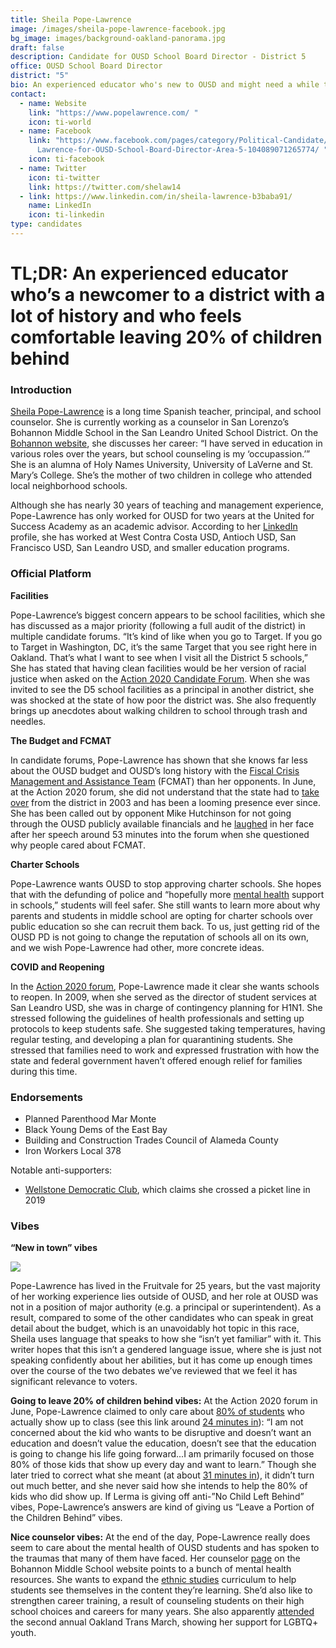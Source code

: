 ```yaml
---
title: Sheila Pope-Lawrence
image: /images/sheila-pope-lawrence-facebook.jpg
bg_image: images/background-oakland-panorama.jpg
draft: false
description: Candidate for OUSD School Board Director - District 5
office: OUSD School Board Director
district: "5"
bio: An experienced educator who's new to OUSD and might need a while to catch-up
contact:
  - name: Website
    link: "https://www.popelawrence.com/ "
    icon: ti-world
  - name: Facebook
    link: "https://www.facebook.com/pages/category/Political-Candidate/Sheila-Pope-\
      Lawrence-for-OUSD-School-Board-Director-Area-5-104089071265774/ "
    icon: ti-facebook
  - name: Twitter
    icon: ti-twitter
    link: https://twitter.com/shelaw14
  - link: https://www.linkedin.com/in/sheila-lawrence-b3baba91/
    name: LinkedIn
    icon: ti-linkedin
type: candidates
---
```

# TL;DR: An experienced educator who’s a newcomer to a district with a lot of history and who feels comfortable leaving 20% of children behind

### Introduction

[Sheila Pope-Lawrence](https://www.popelawrence.com/) is a long time Spanish teacher, principal, and school counselor. She is currently working as a counselor in San Lorenzo’s Bohannon Middle School in the San Leandro United School District. On the [Bohannon website](https://bms.slzusd.org/apps/pages/index.jsp?uREC_ID=1210051&type=d&pREC_ID=1446113), she discusses her career: “I have served in education in various roles over the years, but school counseling is my ‘occupassion.’” She is an alumna of Holy Names University, University of LaVerne and St. Mary’s College. She’s the mother of two children in college who attended local neighborhood schools.

Although she has nearly 30 years of teaching and management experience, Pope-Lawrence has only worked for OUSD for two years at the United for Success Academy as an academic advisor. According to her [LinkedIn](https://www.linkedin.com/in/sheila-lawrence-b3baba91/) profile, she has worked at West Contra Costa USD, Antioch USD, San Francisco USD, San Leandro USD, and smaller education programs.

### Official Platform

**Facilities**

Pope-Lawrence’s biggest concern appears to be school facilities, which she has discussed as a major priority (following a full audit of the district) in multiple candidate forums. “It’s kind of like when you go to Target. If you go to Target in Washington, DC, it’s the same Target that you see right here in Oakland. That’s what I want to see when I visit all the District 5 schools,” She has stated that having clean facilities would be her version of racial justice when asked on the [Action 2020 Candidate Forum](https://www.facebook.com/watch/?ref=external&v=1250266458698413). When she was invited to see the D5 school facilities as a principal in another district, she was shocked at the state of how poor the district was. She also frequently brings up anecdotes about walking children to school through trash and needles.

**The Budget and FCMAT**

In candidate forums, Pope-Lawrence has shown that she knows far less about the OUSD budget and OUSD’s long history with the [Fiscal Crisis Management and Assistance Team](https://www.fcmat.org/) (FCMAT) than her opponents. In June, at the Action 2020 forum, she did not understand that the state had to [take over](https://blog.oaklandxings.com/2019/11/state-control-oakland-unified-school-district-neoliberalism-austerity-school-closures-fiscal-crisis-management-assistance-team-fcmat/) from the district in 2003 and has been a looming presence ever since. She has been called out by opponent Mike Hutchinson for not going through the OUSD publicly available financials and he [laughed](https://www.facebook.com/ACTION2020BAY/videos/1250266458698413) in her face after her speech around 53 minutes into the forum when she questioned why people cared about FCMAT.

**Charter Schools**

Pope-Lawrence wants OUSD to stop approving charter schools. She hopes that with the defunding of police and “hopefully more [mental health](https://oaklandside.org/2020/09/29/district-5-school-board-candidates-talk-distance-learning-charters-and-academics/) support in schools,” students will feel safer. She still wants to learn more about why parents and students in middle school are opting for charter schools over public education so she can recruit them back. To us, just getting rid of the OUSD PD is not going to change the reputation of schools all on its own, and we wish Pope-Lawrence had other, more concrete ideas.

**COVID and Reopening**

In the [Action 2020 forum](https://www.facebook.com/watch/?ref=external&v=1250266458698413), Pope-Lawrence made it clear she wants schools to reopen. In 2009, when she served as the director of student services at San Leandro USD, she was in charge of contingency planning for H1N1. She stressed following the guidelines of health professionals and setting up protocols to keep students safe. She suggested taking temperatures, having regular testing, and developing a plan for quarantining students. She stressed that families need to work and expressed frustration with how the state and federal government haven’t offered enough relief for families during this time.

### Endorsements

* Planned Parenthood Mar Monte
* Black Young Dems of the East Bay
* Building and Construction Trades Council of Alameda County
* Iron Workers Local 378

Notable anti-supporters:

* [Wellstone Democratic Club](http://wellstoneclub.org/wp-content/uploads/2020/08/2020-School-Board-Elections-Wellstone-Endorsement-Recs-1.pdf), which claims she crossed a picket line in 2019

### Vibes

**“New in town” vibes**

![](https://lh5.googleusercontent.com/N5eFuEoML458pZKoD--YURC6Rz7HPLRA5YiW0eYofvL0d60hnLJuGCPLnHqRhWGssQT26hNs9qV0VRsA5Zp7s2ia5mhLVXn3AyCqHa4ZwYJi1kNokgQwTQ35WeLJluTe7uYhT0xv)

Pope-Lawrence has lived in the Fruitvale for 25 years, but the vast majority of her working experience lies outside of OUSD, and her role at OUSD was not in a position of major authority (e.g. a principal or superintendent). As a result, compared to some of the other candidates who can speak in great detail about the budget, which is an unavoidably hot topic in this race, Sheila uses language that speaks to how she “isn’t yet familiar” with it. This writer hopes that this isn’t a gendered language issue, where she is just not speaking confidently about her abilities, but it has come up enough times over the course of the two debates we’ve reviewed that we feel it has significant relevance to voters.

**Going to leave 20% of children behind vibes:** At the Action 2020 forum in June, Pope-Lawrence claimed to only care about [80% of students](https://www.facebook.com/ACTION2020BAY/videos/1250266458698413) who actually show up to class (see this link around [24 minutes in](https://www.facebook.com/watch/?ref=external&v=1250266458698413)): “I am not concerned about the kid who wants to be disruptive and doesn’t want an education and doesn’t value the education, doesn’t see that the education is going to change his life going forward...I am primarily focused on those 80% of those kids that show up every day and want to learn.” Though she later tried to correct what she meant (at about [31 minutes in](https://www.facebook.com/watch/?ref=external&v=1250266458698413)), it didn’t turn out much better, and she never said how she intends to help the 80% of kids who did show up. If Lerma is giving off anti-”No Child Left Behind” vibes, Pope-Lawrence’s answers are kind of giving us “Leave a Portion of the Children Behind” vibes.

**Nice counselor vibes:** At the end of the day, Pope-Lawrence really does seem to care about the mental health of OUSD students and has spoken to the traumas that many of them have faced. Her counselor [page](https://bms.slzusd.org/apps/pages/index.jsp?uREC_ID=1281877&type=u&pREC_ID=1863337) on the Bohannon Middle School website points to a bunch of mental health resources. She wants to expand the [ethnic studies](https://oaklandside.org/2020/09/29/district-5-school-board-candidates-talk-distance-learning-charters-and-academics/) curriculum to help students see themselves in the content they’re learning. She’d also like to strengthen career training, a result of counseling students on their high school choices and careers for many years. She also apparently [attended](https://www.facebook.com/permalink.php?story_fbid=164737195200961&id=104089071265774) the second annual Oakland Trans March, showing her support for LGBTQ+ youth.